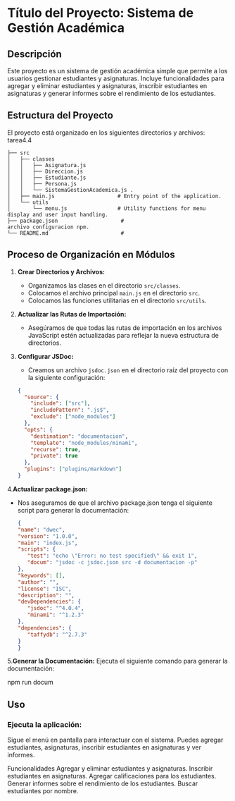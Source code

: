 # Título del Proyecto: Sistema de Gestión Académica

## Descripción
Este proyecto es un sistema de gestión académica simple que permite a los usuarios gestionar estudiantes y asignaturas. Incluye funcionalidades para agregar y eliminar estudiantes y asignaturas, inscribir estudiantes en asignaturas y generar informes sobre el rendimiento de los estudiantes.

## Estructura del Proyecto
El proyecto está organizado en los siguientes directorios y archivos:
tarea4.4
```
├── src
│   ├── classes
│   │   ├── Asignatura.js           
│   │   ├── Direccion.js             
│   │   ├── Estudiante.js           
│   │   ├── Persona.js             
│   │   └── SistemaGestionAcademica.js .
│   ├── main.js                    # Entry point of the application.
│   └── utils
│       └── menu.js                # Utility functions for menu display and user input handling.
├── package.json                    #
archivo configuracion npm.
└── README.md                       # 
```
## Proceso de Organización en Módulos

1. **Crear Directorios y Archivos:**
   - Organizamos las clases en el directorio `src/classes`.
   - Colocamos el archivo principal `main.js` en el directorio `src`.
   - Colocamos las funciones utilitarias en el directorio `src/utils`.

2. **Actualizar las Rutas de Importación:**
   - Asegúramos de que todas las rutas de importación en los archivos JavaScript estén actualizadas para reflejar la nueva estructura de directorios.

3. **Configurar JSDoc:**
   - Creamos un archivo `jsdoc.json` en el directorio raíz del proyecto con la siguiente configuración:

   ```json
   {
     "source": {
       "include": ["src"],
       "includePattern": ".js$",
       "exclude": ["node_modules"]
     },
     "opts": {
       "destination": "documentacion",
       "template": "node_modules/minami",
       "recurse": true,
       "private": true
     },
     "plugins": ["plugins/markdown"]
   }
   ```

4.**Actualizar package.json:**

   - Nos aseguramos de que el archivo package.json tenga el siguiente script para generar la documentación:

      ```json
      {
      "name": "dwec",
      "version": "1.0.0",
      "main": "index.js",
      "scripts": {
         "test": "echo \"Error: no test specified\" && exit 1",
         "docum": "jsdoc -c jsdoc.json src -d documentacion -p"
      },
      "keywords": [],
      "author": "",
      "license": "ISC",
      "description": "",
      "devDependencies": {
         "jsdoc": "^4.0.4",
         "minami": "^1.2.3"
      },
      "dependencies": {
         "taffydb": "^2.7.3"
      }
      }
      ```
5.**Generar la Documentación:**
      Ejecuta el siguiente comando para generar la documentación:

   npm run docum

 ## Uso
 ### Ejecuta la aplicación:
   Sigue el menú en pantalla para interactuar con el sistema. Puedes agregar estudiantes, asignaturas, inscribir estudiantes en asignaturas y ver informes.

   Funcionalidades
   Agregar y eliminar estudiantes y asignaturas.
   Inscribir estudiantes en asignaturas.
   Agregar calificaciones para los estudiantes.
   Generar informes sobre el rendimiento de los estudiantes.
   Buscar estudiantes por nombre.